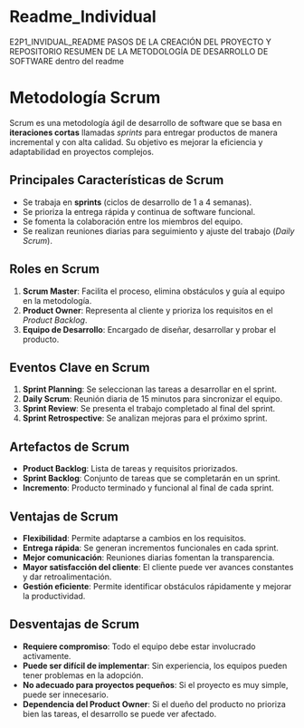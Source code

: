 # Readme_Individual
E2P1_INVIDUAL_README PASOS DE LA CREACIÓN DEL PROYECTO Y REPOSITORIO RESUMEN DE LA METODOLOGÍA DE DESARROLLO DE SOFTWARE dentro del readme
# Metodología Scrum

Scrum es una metodología ágil de desarrollo de software que se basa en **iteraciones cortas** llamadas *sprints* para entregar productos de manera incremental y con alta calidad. Su objetivo es mejorar la eficiencia y adaptabilidad en proyectos complejos.

## Principales Características de Scrum

- Se trabaja en **sprints** (ciclos de desarrollo de 1 a 4 semanas).
- Se prioriza la entrega rápida y continua de software funcional.
- Se fomenta la colaboración entre los miembros del equipo.
- Se realizan reuniones diarias para seguimiento y ajuste del trabajo (*Daily Scrum*).

## Roles en Scrum

1. **Scrum Master**: Facilita el proceso, elimina obstáculos y guía al equipo en la metodología.
2. **Product Owner**: Representa al cliente y prioriza los requisitos en el *Product Backlog*.
3. **Equipo de Desarrollo**: Encargado de diseñar, desarrollar y probar el producto.

## Eventos Clave en Scrum

1. **Sprint Planning**: Se seleccionan las tareas a desarrollar en el sprint.
2. **Daily Scrum**: Reunión diaria de 15 minutos para sincronizar el equipo.
3. **Sprint Review**: Se presenta el trabajo completado al final del sprint.
4. **Sprint Retrospective**: Se analizan mejoras para el próximo sprint.

## Artefactos de Scrum

- **Product Backlog**: Lista de tareas y requisitos priorizados.
- **Sprint Backlog**: Conjunto de tareas que se completarán en un sprint.
- **Incremento**: Producto terminado y funcional al final de cada sprint.

## Ventajas de Scrum 

- **Flexibilidad**: Permite adaptarse a cambios en los requisitos.
- **Entrega rápida**: Se generan incrementos funcionales en cada sprint.
- **Mejor comunicación**: Reuniones diarias fomentan la transparencia.
- **Mayor satisfacción del cliente**: El cliente puede ver avances constantes y dar retroalimentación.
- **Gestión eficiente**: Permite identificar obstáculos rápidamente y mejorar la productividad.

## Desventajas de Scrum 

- **Requiere compromiso**: Todo el equipo debe estar involucrado activamente.
- **Puede ser difícil de implementar**: Sin experiencia, los equipos pueden tener problemas en la adopción.
- **No adecuado para proyectos pequeños**: Si el proyecto es muy simple, puede ser innecesario.
- **Dependencia del Product Owner**: Si el dueño del producto no prioriza bien las tareas, el desarrollo se puede ver afectado.

